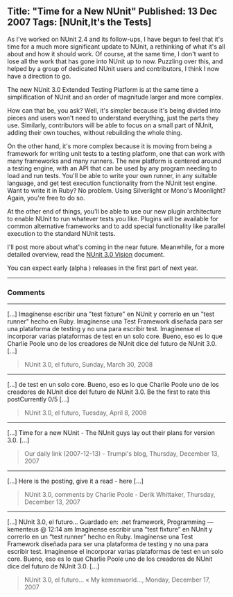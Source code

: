 Title: "Time for a New NUnit"
Published: 13 Dec 2007
Tags: [NUnit,It's the Tests]
---
As I've worked on NUnit 2.4 and its follow-ups, I have begun to feel that it's time for a much more significant update to NUnit, a rethinking of what it's all about and how it should work. Of course, at the same time, I don't want to lose all the work that has gone into NUnit up to now. Puzzling over this, and helped by a group of dedicated NUnit users and contributors, I think I now have a direction to go.

The new NUnit 3.0 Extended Testing Platform is at the same time a simplification of NUnit and an order of magnitude larger and more complex.

How can that be, you ask? Well, it's simpler because it's being divided into pieces and users won't need to understand everything, just the parts they use. Similarly, contributors will be able to focus on a small part of NUnit, adding their own touches, without rebuilding the whole thing.

On the other hand, it's more complex because it is moving from being a framework for writing unit tests to a testing platform, one that can work with many frameworks and many runners. The new platform is centered around a testing engine, with an API that can be used by any program needing to load and run tests. You'll be able to write your own runner, in any suitable language, and get test execution functionality from the NUnit test engine. Want to write it in Ruby? No problem. Using Silverlight or Mono's Moonlight? Again, you're free to do so.

At the other end of things, you'll be able to use our new plugin architecture to enable NUnit to run whatever tests you like. Plugins will be available for common alternative frameworks and to add special functionality like parallel execution to the standard NUnit tests.

I'll post more about what's coming in the near future. Meanwhile, for a more detailed overview, read the [NUnit 3.0 Vision](files/nunit-30-vision.pdf) document.

You can expect early (alpha ) releases in the first part of next year.


---

### Comments

---

[...] Imag&iacute;nense escribir una &quot;test fixture&quot; en NUnit y correrlo en un &quot;test runner&quot; hecho en Ruby. Imag&iacute;nense una Test Framework dise&ntilde;ada para ser una plataforma de testing y no una para escribir test. Imag&iacute;nense el incorporar varias plataformas de test en un solo core. Bueno, eso es lo que Charlie Poole uno de los creadores de NUnit dice del futuro de NUnit 3.0. [...]
>NUnit 3.0, el futuro, Sunday, March 30, 2008

---

[...] de test en un solo core. Bueno, eso es lo que Charlie Poole uno de los creadores de NUnit dice del futuro de NUnit 3.0.    Be the first to rate this postCurrently 0/5 [...]
>NUnit 3.0, el futuro, Tuesday, April 8, 2008

---

[...] Time for a new NUnit - The NUnit guys lay out their plans for version 3.0. [...]
>Our daily link (2007-12-13) - Trumpi&#39;s blog, Thursday, December 13, 2007

---

[...] Here is the posting, give it a read - here [...]
>NUnit 3.0, comments by Charlie Poole - Derik Whittaker, Thursday, December 13, 2007

---

[...] NUnit 3.0, el&nbsp;futuro&#8230; Guardado en: .net framework, Programming &#8212; kementeus @ 12:14 am   Imagínense escribir una &#8220;test fixture&#8221; en NUnit y correrlo en un &#8220;test runner&#8221; hecho en Ruby. Imagínense una Test Framework diseñada para ser una plataforma de testing y no una para escribir test. Imagínense el incorporar varias plataformas de test en un solo core. Bueno, eso es lo que Charlie Poole uno de los creadores de NUnit dice del futuro de NUnit 3.0. [...]
>NUnit 3.0, el futuro&#8230; &laquo; My kemenworld&#8230;, Monday, December 17, 2007
